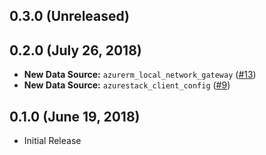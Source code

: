 ## 0.3.0 (Unreleased)
## 0.2.0 (July 26, 2018)

* **New Data Source:** `azurerm_local_network_gateway` ([#13](https://github.com/terraform-providers/terraform-provider-aws/issues/13))
* **New Data Source:** `azurestack_client_config` ([#9](https://github.com/terraform-providers/terraform-provider-aws/issues/9))

## 0.1.0 (June 19, 2018) 

* Initial Release
